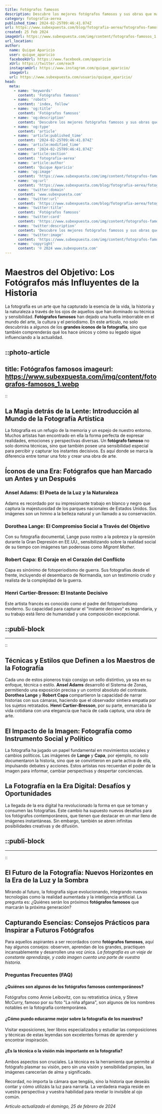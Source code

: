 ```yaml
---
title: Fotógrafos famosos
description: Descubre los mejores fotógrafos famosos y sus obras que marcaron la historia visual. Inspiración y arte en cada toma.
category: fotografia-aerea
published_time: 2024-02-25T09:46:41.874Z
url: https://www.subexpuesta.com/blog/fotografia-aerea/fotografos-famosos
created: 25 Feb 2024
imageUrl: https://www.subexpuesta.com/img/content/fotografos-famosos_1.webp
url_location:
author:
  name: Quique Aparicio
  user: quique_aparicio
  facebookUrl: https://www.facebook.com/qaparicio
  xUrl: https://twitter.com/eac9
  instagramUrl: https://www.instagram.com/quique_aparicio/
  imageUrl: 
  url: https://www.subexpuesta.com/usuario/quique_aparicio/
head:
  meta:
    - name: 'keywords'
      content: 'Fotógrafos famosos'
    - name: 'robots'
      content: 'index, follow'
    - name: 'og:title'
      content: 'Fotógrafos famosos'
    - name: 'og:description'
      content: 'Descubre los mejores fotógrafos famosos y sus obras que marcaron la historia visual. Inspiración y arte en cada toma.'
    - name: 'og:type'
      content: 'article'
    - name: 'article:published_time'
      content: '2024-02-25T09:46:41.874Z'
    - name: 'article:modified_time'
      content: '2024-02-25T09:46:41.874Z'
    - name: 'article:section'
      content: 'fotografia-aerea'
    - name: 'article:author'
      content: 'Quique Aparicio'
    - name: 'og:image'
      content: 'https://www.subexpuesta.com/img/content/fotografos-famosos_1.webp'
    - name: 'og:url'
      content: 'https://www.subexpuesta.com/blog/fotografia-aerea/fotografos-famosos'
    - name: 'twitter:domain'
      content: 'www.subexpuesta.com'
    - name: 'twitter:url'
      content: 'https://www.subexpuesta.com/blog/fotografia-aerea/fotografos-famosos'
    - name: 'twitter:title'
      content: 'Fotógrafos famosos'
    - name: 'twitter:card'
      content: 'https://www.subexpuesta.com/img/content/fotografos-famosos_1.webp'
    - name: 'twitter:description'
      content: 'Descubre los mejores fotógrafos famosos y sus obras que marcaron la historia visual. Inspiración y arte en cada toma.'
    - name: 'twitter:image'
      content: 'https://www.subexpuesta.com/img/content/fotografos-famosos_1.webp'
    - name: 'copyright'
      content: '© 2024 www.subexpuesta.com'
---
```

# Maestros del Objetivo: Los Fotógrafos más Influyentes de la Historia

La fotografía es un arte que ha capturado la esencia de la vida, la historia y la naturaleza a través de los ojos de aquellos que han dominado su técnica y sensibilidad. **Fotógrafos famosos** han dejado una huella imborrable en el mundo del arte, la cultura y el periodismo. En este artículo, no solo descubrirás a algunos de los **grandes íconos de la fotografía**, sino que también comprenderás qué los hace únicos y cómo su legado sigue influenciando a la actualidad.


::photo-article
---
title: Fotógrafos famosos
imageurl: https://www.subexpuesta.com/img/content/fotografos-famosos_1.webp
---
::


## La Magia detrás de la Lente: Introducción al Mundo de la Fotografía Artística

La fotografía es un refugio de la memoria y un espejo de nuestro entorno. Muchos artistas han encontrado en ella la forma perfecta de expresar realidades, emociones y perspectivas diversas. Un **fotógrafo famoso** no solo domina técnicas, sino que también posee una sensibilidad especial para percibir y capturar los instantes decisivos. Es aquí donde se marca la diferencia entre tomar una foto y crear una obra de arte.

## Íconos de una Era: Fotógrafos que han Marcado un Antes y un Después

### **Ansel Adams: El Poeta de la Luz y la Naturaleza**
Adams es recordado por su impresionante trabajo en blanco y negro que captura la majestuosidad de los parques nacionales de Estados Unidos. Sus imágenes son un himno a la belleza natural y un llamado a su conservación.

### **Dorothea Lange: El Compromiso Social a Través del Objetivo**
Con su fotografía documental, Lange puso rostro a la pobreza y la opresión durante la Gran Depresión en EE.UU., sensibilizando sobre la realidad social de su tiempo con imágenes tan poderosas como *Migrant Mother*.

### **Robert Capa: El Coraje en el Corazón del Conflicto**
Capa es sinónimo de fotoperiodismo de guerra. Sus fotografías desde el frente, incluyendo el desembarco de Normandía, son un testimonio crudo y realista de la complejidad de la guerra.

### **Henri Cartier-Bresson: El Instante Decisivo**
Este artista francés es conocido como el padre del fotoperiodismo moderno. Su capacidad para capturar el "instante decisivo" es legendaria, y su trabajo está lleno de humanidad y una composición excepcional.


  ::publi-block
  ---
  ---
  ::
  
  
## Técnicas y Estilos que Definen a los Maestros de la Fotografía

Cada uno de estos pioneros trajo consigo un sello distintivo, ya sea en su enfoque, técnica o estilo. **Ansel Adams** desarrolló el Sistema de Zonas, permitiendo una exposición precisa y un control absoluto del contraste. **Dorothea Lange** y **Robert Capa** compartieron la capacidad de narrar historias con sus cámaras, haciendo que el observador sintiera empatía por los sujetos retratados. **Henri Cartier-Bresson**, por su parte, enmarcaba la vida cotidiana con una elegancia que hacía de cada captura, una obra de arte.

## El Impacto de la Imagen: Fotografía como Instrumento Social y Político

La fotografía ha jugado un papel fundamental en movimientos sociales y cambios políticos. Las imágenes de **Lange** y **Capa**, por ejemplo, no solo documentaron la historia, sino que se convirtieron en parte activa de ella, impulsando debates y acciones. Estos artistas nos recuerdan el poder de la imagen para informar, cambiar perspectivas y despertar conciencias.

## La Fotografía en la Era Digital: Desafíos y Oportunidades

La llegada de la era digital ha revolucionado la forma en que se toman y consumen las fotografías. Este cambio ha supuesto nuevos desafíos para los fotógrafos contemporáneos, que tienen que destacar en un mar lleno de imágenes instantáneas. Sin embargo, también se abren infinitas posibilidades creativas y de difusión.


  ::publi-block
  ---
  ---
  ::
  
  
## El Futuro de la Fotografía: Nuevos Horizontes en la Era de la Luz y la Sombra

Mirando al futuro, la fotografía sigue evolucionando, integrando nuevas tecnologías como la realidad aumentada y la inteligencia artificial. La pregunta es: ¿Quiénes serán los próximos **fotógrafos famosos** que marcarán la próxima generación?

## Capturando Esencias: Consejos Prácticos para Inspirar a Futuros Fotógrafos

Para aquellos aspirantes a ser recordados como **fotógrafos famosos**, aquí hay algunos consejos: observen, aprendan de los grandes, practiquen incansablemente y desarrollen una voz única. *La fotografía es un viaje de constante aprendizaje, y cada imagen cuenta una parte de vuestra historia*.

### Preguntas Frecuentes (FAQ)

#### ¿Quiénes son algunos de los fotógrafos famosos contemporáneos?
Fotógrafos como Annie Leibovitz, con su retratística única, y Steve McCurry, famoso por su foto "La niña afgana", son algunos de los nombres notables en la fotografía contemporánea.

#### ¿Cómo puedo educarme mejor sobre la fotografía de los maestros?
Visitar exposiciones, leer libros especializados y estudiar las composiciones y técnicas de estas leyendas son excelentes formas de aprender y encontrar inspiración.

#### ¿Es la técnica o la visión más importante en la fotografía?
Ambos aspectos son cruciales. La técnica es la herramienta que permite al fotógrafo plasmar su visión, pero sin una visión y sensibilidad propias, las imágenes carecerían de alma y significado.

Recordad, no importa la cámara que tengáis, sino la historia que deseáis contar y cómo utilizáis la luz para narrarla. La verdadera magia reside en vuestra perspectiva y vuestra habilidad para revelar lo invisible al ojo común.

_Artículo actualizado el domingo, 25 de febrero de 2024_